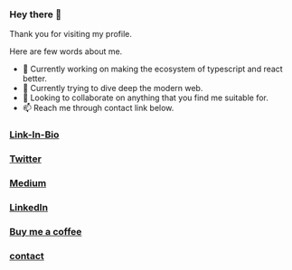 ### Hey there 👋

Thank you for visiting my profile.

Here are few words about me.

- 🔭 Currently working on making the ecosystem of typescript and react better.
- 🌱 Currently trying to dive deep the modern web.
- 👯 Looking to collaborate on anything that you find me suitable for.
- 📫 Reach me through contact link below.

### [Link-In-Bio](https://bit.ly/m/links-bio)
### [Twitter](https://bit.ly/3G5EeWG)
### [Medium](https://bit.ly/afzalmedium)
### [LinkedIn](https://bit.ly/afzallinkedin)
### [Buy me a coffee](https://bit.ly/afzalcoffee)
### [contact](mailto:dev.afzalansari@gmail.com)